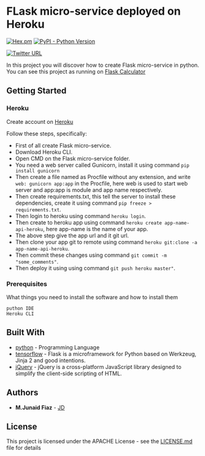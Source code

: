 # FLask micro-service deployed on Heroku

[![Hex.pm](https://img.shields.io/hexpm/l/plug.svg)](https://github.com/junaidfiaz143/Flask-Jquery-Calculator/blob/master/LICENSE) [![PyPI - Python Version](https://img.shields.io/pypi/pyversions/Django.svg)](https://www.python.org/)


[![Twitter URL](https://img.shields.io/twitter/url/http/shields.io.svg?style=social)](https://twitter.com/intent/tweet?text=Flask%20micro-service%20deployed%20on%20Heroku(flask-calculator-api-heroku.herokuapp.com)%20https://github.com/junaidfiaz143/Flask-Jquery-Calculator&&via=junaidfiaz143&hashtags=Micro-Service,Flask,Heroku,Jquery,developer)

In this project you will discover how to create Flask micro-service in python.
You can see this project as running on [Flask Calculator](flask-calculator-api-heroku.herokuapp.com)

## Getting Started

### Heroku
Create account on [Heroku](https://www.heroku.com)

Follow these steps, specifically:

+	First of all create Flask micro-service.
+	Download Heroku CLI.
+	Open CMD on the Flask micro-service folder.
+	You need a web server called Gunicorn, install it using command ```pip install gunicorn```
+	Then create a file named as Procfile without any extension, and write ```web: gunicorn app:app``` in the Procfile, here web is used to start web server and app:app is module and app name respectively.
+	Then create requirements.txt, this tell the server to install these dependencies, create it using command ```pip freeze > requirements.txt```.
+	Then login to heroku using command ```heroku login```.
+	Then create to heroku app using command ```heroku create app-name-api-heroku```, here app-name is the name of your app.
+	The above step give the app url and it git url.
+	Then clone your app git to remote using command ```heroku git:clone -a app-name-api-heroku```.
+	Then commit these changes using command ```git commit -m "some_comments"```.
+	Then deploy it using using command ```git push heroku master"```.

### Prerequisites

What things you need to install the software and how to install them

```
puthon IDE
Heroku CLI
```
<!-- 
## Deployment

Add additional notes about how to deploy this on a live system -->

## Built With

* [python](https://www.python.org/) - Programming Language
* [tensorflow](http://flask.pocoo.org/) - Flask is a microframework for Python based on Werkzeug, Jinja 2 and good intentions.
* [jQuery](https://jquery.com/) - jQuery is a cross-platform JavaScript library designed to simplify the client-side scripting of HTML.

## Authors

* **M.Junaid Fiaz** - [JD](https://github.com/junaidfiaz143)
<!-- 
See also the list of [contributors](https://github.com/your/project/contributors) who participated in this project. -->

## License

This project is licensed under the APACHE License - see the [LICENSE.md](LICENSE) file for details
<!-- 
## Acknowledgments

* Hat tip to anyone whose code was used
* Inspiration
* etc -->

